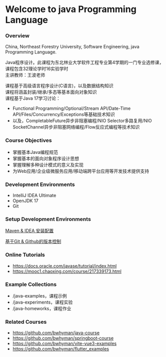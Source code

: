 # Welcome to java Programming Language
### Overview
China, Northeast Forestry University, Software Engineering, java Programming Language.

Java程序设计。此课程为东北林业大学软件工程专业第4学期的一门专业选修课，课程包含32理论学时16实验学时  
主讲教师：王波老师

课程基于高级语言程序设计(C语言)，以及数据结构知识  
课程将涵盖封装/继承/多态等基本面向对象知识  
课程基于Java 17学习讨论：
- Functional Programming/Optional/Stream API/Date-Time API/Files/Concurrency/Exceptions等基础技术知识
- 以及，CompletableFuture异步非阻塞编程/NIO Selector多路复用/NIO SocketChannel异步非阻塞网络编程/Flow反应式编程等技术知识

### Course Objectives
 - 掌握基本Java编程规范
 - 掌握基本的面向对象程序设计思想
 - 掌握理解多种设计模式的意义及实现
 - 为Web应用/企业级微服务应用/移动端跨平台应用等开发技术提供支持

### Development Environments
 - IntelliJ IDEA Ultimate
 - OpenJDK 17
 - Git

### Setup Development Environments

[Maven & IDEA 安装配置](./Home.md)

[基于Git & Github的版本控制](./version_control.md)

### Online Tutorials
 - https://docs.oracle.com/javase/tutorial/index.html
 - https://mooc1.chaoxing.com/course/217339173.html
 
### Example Collections
 - /java-examples，课程示例  
 - /java-experiments，课程实验  
 - /java-homeworks，课程作业

### Related Courses
- https://github.com/bwhyman/java-course
- https://github.com/bwhyman/springboot-course
- https://github.com/bwhyman/vite-vue3-examples
- https://github.com/bwhyman/flutter_examples
